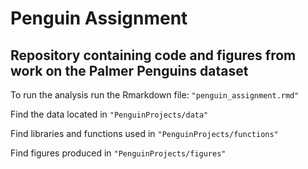 # Penguin Assignment

## Repository containing code and figures from work on the Palmer Penguins dataset


To run the analysis run the Rmarkdown file: ```"penguin_assignment.rmd"```


Find the data located in `"PenguinProjects/data"`

Find libraries and functions used in `"PenguinProjects/functions"`

Find figures produced in `"PenguinProjects/figures"`
